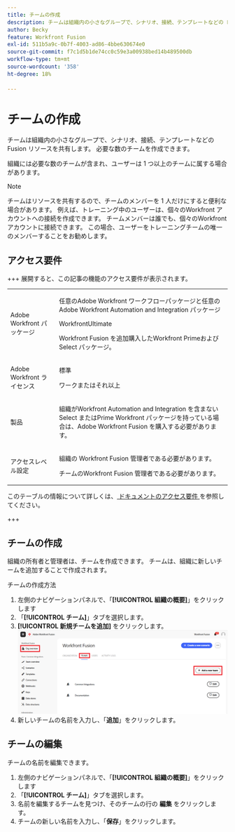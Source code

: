 ```yaml
---
title: チームの作成
description: チームは組織内の小さなグループで、シナリオ、接続、テンプレートなどの Fusion リソースを共有します。 必要な数のチームを作成できます。
author: Becky
feature: Workfront Fusion
exl-id: 511b5a9c-0b7f-4003-ad86-4bbe630674e0
source-git-commit: f7c1d5b1de74cc0c59e3a00938bed14b489500db
workflow-type: tm+mt
source-wordcount: '358'
ht-degree: 18%

---
```


# チームの作成

チームは組織内の小さなグループで、シナリオ、接続、テンプレートなどの Fusion リソースを共有します。 必要な数のチームを作成できます。

組織には必要な数のチームが含まれ、ユーザーは 1 つ以上のチームに属する場合があります。

>[!NOTE]
>
>チームはリソースを共有するので、チームのメンバーを 1 人だけにすると便利な場合があります。 例えば、トレーニング中のユーザーは、個々のWorkfront アカウントへの接続を作成できます。 チームメンバーは誰でも、個々のWorkfront アカウントに接続できます。 この場合、ユーザーをトレーニングチームの唯一のメンバーすることをお勧めします。

## アクセス要件

+++ 展開すると、この記事の機能のアクセス要件が表示されます。

<table style="table-layout:auto">
 <col> 
 <col> 
 <tbody> 
  <tr> 
   <td role="rowheader">Adobe Workfront パッケージ</td> 
   <td> <p>任意のAdobe Workfront ワークフローパッケージと任意のAdobe Workfront Automation and Integration パッケージ</p><p>WorkfrontUltimate</p><p>Workfront Fusion を追加購入したWorkfront Primeおよび Select パッケージ。</p> </td> 
  </tr> 
  <tr data-mc-conditions=""> 
   <td role="rowheader">Adobe Workfront ライセンス</td> 
   <td> <p>標準</p><p>ワークまたはそれ以上</p> </td> 
  </tr> 
  <tr> 
   <td role="rowheader">製品</td> 
   <td>
   <p>組織がWorkfront Automation and Integration を含まない Select またはPrime Workfront パッケージを持っている場合は、Adobe Workfront Fusion を購入する必要があります。</li></ul>
   </td> 
  </tr>
  <tr data-mc-conditions=""> 
   <td role="rowheader">アクセスレベル設定</td> 
   <td> 
     <p>組織の Workfront Fusion 管理者である必要があります。</p>
     <p>チームのWorkfront Fusion 管理者である必要があります。</p>
   </td> 
  </tr> 
 </tbody> 
</table>

このテーブルの情報について詳しくは、[ ドキュメントのアクセス要件 ](/help/workfront-fusion/references/licenses-and-roles/access-level-requirements-in-documentation.md) を参照してください。

+++

## チームの作成

組織の所有者と管理者は、チームを作成できます。 チームは、組織に新しいチームを追加することで作成されます。

チームの作成方法

1. 左側のナビゲーションパネルで、「**[!UICONTROL 組織の概要]**」をクリックします
1. 「**[!UICONTROL チーム]**」タブを選択します。
1. **[!UICONTROL 新規チームを追加]** をクリックします。
   ![チームの作成](assets/create-new-team-button.png)
1. 新しいチームの名前を入力し、「**追加**」をクリックします。

## チームの編集

チームの名前を編集できます。

1. 左側のナビゲーションパネルで、「**[!UICONTROL 組織の概要]**」をクリックします
1. 「**[!UICONTROL チーム]**」タブを選択します。
1. 名前を編集するチームを見つけ、そのチームの行の **編集** をクリックします。
1. チームの新しい名前を入力し、「**保存**」をクリックします。

